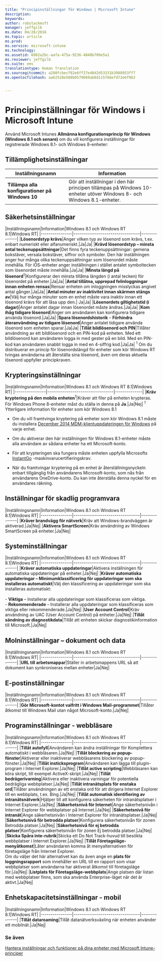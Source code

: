 ```yaml
---
title: "Principinställningar för Windows | Microsoft Intune"
description: 
keywords: 
author: robstackmsft
manager: jeffgilb
ms.date: 04/28/2016
ms.topic: article
ms.prod: 
ms.service: microsoft-intune
ms.technology: 
ms.assetid: 6982a2bc-aafa-475a-9236-4840b709e5a1
ms.reviewer: jeffgilb
ms.suite: ems
translationtype: Human Translation
ms.sourcegitcommit: a280fcbecf82e6ff27e40d2d53331b3988953ff7
ms.openlocfilehash: aa62528e588b0579669ab8d115766efd72e6f9b2


---
```


# Principinställningar för Windows i Microsoft Intune
Använd Microsoft Intunes **Allmänna konfigurationsprincip för Windows (Windows 8.1 och senare)** om du vill konfigurera inställningar för registrerade Windows 8.1- och Windows 8-enheter:

## Tillämplighetsinställningar

|Inställningsnamn|Information|
|----------------|----------------------------------|
|**Tillämpa alla konfigurationer på Windows 10**|Gör att inställningar i den här principen tillämpas på Windows 10-enheter utöver Windows 8- och Windows 8.1-enheter.|

## Säkerhetsinställningar

|Inställningsnamn|Information|Windows 8.1 och Windows RT 8.1|Windows RT|
|----------------|----------------------------------|--------------|
|**Lösenordstyp krävs**|Anger vilken typ av lösenord som krävs, t.ex. enbart numeriskt eller alfanumeriskt.|Ja|Ja|
|**Krävd lösenordstyp – minsta antal teckenuppsättningar**|Det finns fyra teckenuppsättningar: gemena bokstäver, versala bokstäver, siffror och symboler. Den här inställningen anger hur många olika teckenuppsättningar som lösenordet måste innehålla. För iOS-enheter anger inställningen i stället antalet symboltecken som lösenordet måste innehålla.|Ja|Ja|
|**Minsta längd på lösenord**<sup>1</sup>|Konfigurerar den minsta tillåtna längden (i antal tecken) för lösenordet på enheter.|Ja|Ja|
|**Antal tillåtna, upprepad felinloggningar innan enheten rensas**|Rensar enheten om inloggningen misslyckas angivet antal gånger.|Ja|Ja|
|**Antal minuter av inaktivitet innan skärmen stängs av**|Välj hur många minuter som en enhet måste vara inaktiv innan ett lösenord krävs för att låsa upp den.| Ja|Ja|
|**Lösenordets giltighetstid (i dagar)**|Anger antalet dagar innan lösenordet måste ändras.|Ja|Ja|
|**Kom ihåg tidigare lösenord**|Anger om användaren kan konfigurera tidigare använda lösenord.|Ja|Ja|
|**Spara lösenordshistorik** – **Förhindra återanvändning av tidigare lösenord**|Anger antalet tidigare använda lösenord som enheten sparar.|Ja|Ja|
|**Tillåt bildlösenord och PIN**|Tillåter användning av ett bildlösenord och en PIN-kod på enheten. Med ett bildlösenord kan användaren logga in med gester på en bild. Med en PIN-kod kan användaren snabbt logga in med en 4-siffrig kod.|Ja|Ja|
<sup>1</sup> Om du distribuerar en princip för lösenordslängd för enheter som kör Windows RT tvingas användarna att återställa sina lösenord, även om deras aktuella lösenord uppfyller principkraven.

## Krypteringsinställningar

|Inställningsnamn|Information|Windows 8.1 och Windows RT 8.1|Windows RT|
|----------------|----------------------------------|--------------|
|**Kräv kryptering på den mobila enheten**<sup>1</sup>|Kräver att filer på enheten krypteras.<br>För Windows Phone 8-enheter måst du ställa in denna på **Ja**.|Ja|Nej|
<sup>1</sup> Ytterligare information för enheter som kör Windows 8.1

-   Om du vill framtvinga kryptering på enheter som kör Windows 8.1 måste du installera [December 2014 MDM-klientuppdateringen för Windows](http://support.microsoft.com/kb/3013816) på varje enhet.

-   Om du aktiverar den här inställningen för Windows 8.1-enheter måste alla användare av sådana enheter ha ett Microsoft-konto.

-   För att krypteringen ska fungera måste enheten uppfylla Microsofts [InstantGo](http://blogs.windows.com/bloggingwindows/2014/06/19/instantgo-a-better-way-to-sleep/) -maskinvarucertifieringskrav.

-   När du framtvingar kryptering på en enhet är återställningsnyckeln enbart tillgänglig från användarens Microsoft-konto, som nås från användarens OneDrive-konto. Du kan inte återställa denna nyckel för en användares räkning.

## Inställningar för skadlig programvara

|Inställningsnamn|Information|Windows 8.1 och Windows RT 8.1|Windows RT|
|----------------|----------------------------------|--------------|
|**Kräver brandvägg för nätverk**|Kräv att Windows-brandväggen är aktiverad.|Ja|Nej|
|**Aktivera SmartScreen**|Kräv användning av Windows SmartScreen på enheter.|Ja|Nej|

## Systeminställningar

|Inställningsnamn|Information|Windows 8.1 och Windows RT 8.1|Windows RT|
|----------------|----------------------------------|--------------|
|**Kräver automatiska uppdateringar**|Aktivera inställningen för automatiska uppdateringar på enheter.|Ja|Nej|
|**Kräver automatiska uppdateringar – Minimumklassificering för uppdateringar som ska installeras automatiskt**|Välj den klassificering av uppdateringar som ska installeras automatiskt:<br /><br />-   **Viktiga** – Installerar alla uppdateringar som klassificeras som viktiga.<br />-   **Rekommenderade** – Installerar alla uppdateringar som klassificeras som viktiga eller rekommenderade.|Ja|Nej|
|**User Account Control**|Kräv användning av UAC (User Account Control) på enheter.|Ja|Nej|
|**Tillåt sändning av diagnostikdata**|Tillåt att enheten skickar diagnostikinformation till Microsoft.|Ja|Nej|


## Molninställningar – dokument och data

|Inställningsnamn|Information|Windows 8.1 och Windows RT 8.1|Windows RT|
|----------------|----------------------------------|--------------|
|**URL till arbetsmappar**|Ställer in arbetsmappens URL så att dokument kan synkroniseras mellan enheter|Ja|Nej|

## E-postinställningar

|Inställningsnamn|Information|Windows 8.1 och Windows RT 8.1|Windows RT|
|----------------|----------------------------------|--------------|
|**Gör Microsoft-kontot valfritt i Windows Mail-programmet**|Tillåter åtkomst till Windows Mail utan något Microsoft-konto.|Ja|Nej|

## Programinställningar - webbläsare

|Inställningsnamn|Information|Windows 8.1 och Windows RT 8.1|Windows RT|
|----------------|----------------------------------|--------------|
|**Tillåt autofyll**|Användaren kan ändra inställningar för Komplettera automatiskt i webbläsaren.|Ja|Nej|
|**Tillåt blockering av popup-fönster**|Aktiverar eller inaktiverar webbläsarens blockering av popup-fönster.|Ja|Nej|
|**Tillåt insticksprogram**|Användaren kan lägga till plugin-program i Internet Explorer.|Ja|Nej|
|**Tillåt active scripting**|Webbläsaren kan köra skript, till exempel ActiveX-skript.|Ja|Nej|
|**Tillåt bedrägerivarning**|Aktivera eller inaktivera varningar för potentiella bedrägliga webbplatser.|Ja|Nej|
|**Tillåt intranätsplats för enstaka ord**|Tillåter användningen av ett enstaka ord för att dirigera Internet Explorer till en webbplats, t.ex. Bing.|Ja|Nej|
|**Tillåt automatisk identifiering av intranätsnätverk**|Hjälper till att konfigurera säkerheten för intranätsplatser i Internet Explorer.|Ja|Nej|
|**Säkerhetsnivå för Internet**|Ange säkerhetsnivån i Internet Explorer för webbplatser på Internet.|Ja|Nej|
|**Säkerhetsnivå för intranät**|Ange säkerhetsnivån i Internet Explorer för intranätsplatser.|Ja|Nej|
|**Säkerhetsnivå för betrodda platser**|Konfigurera säkerhetsnivån för zonen Betrodda platser.|Ja|Nej|
|**Säkerhetsnivå för ej betrodda platser**|Konfigurera säkerhetsnivån för zonen Ej betrodda platser.|Ja|Nej|
|**Skicka Spåra inte-rubrik**|Skicka ett Do Not Track-huvud till besökta webbplatser i Internet Explorer.|Ja|Nej|
|**Tillåt Företagsläge-menyåtkomst**|Låter användaren komma åt menyalternativen för företagsläge från Internet Explorer.<br>Om du väljer det här alternativet kan du även ange en **plats för loggningsrapport** som innehåller en URL till en rapport som visar webbplatser som användarna har aktiverat åtkomst till företagsläge för.|Ja|Nej|
|**Listplats för Företagsläge-webbplats**|Ange platsen där listan med webbplatser finns, som ska använda Enterprise-läget när det är aktivt.|Ja|Nej|

## Enhetskapacitetsinställningar - mobil

|Inställningsnamn|Information|Windows 8.1 och Windows RT 8.1|Windows RT|
|----------------|----------------------------------|--------------|
|**Tillåt dataroaming**|Tillåt datanätverksväxling när enheten använder ett mobilnät.|Ja|Nej|



### Se även
[Hantera inställningar och funktioner på dina enheter med Microsoft Intune-principer](manage-settings-and-features-on-your-devices-with-microsoft-intune-policies.md)




<!--HONumber=Jun16_HO4-->


